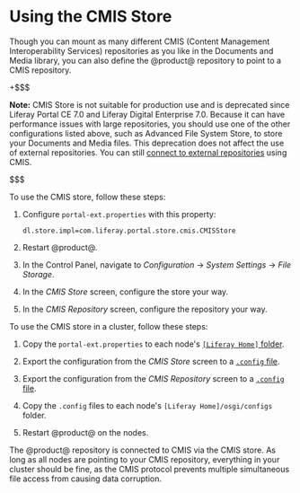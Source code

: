 # Using the CMIS Store [](id=using-the-cmis-store)

Though you can mount as many different CMIS (Content Management Interoperability
Services) repositories as you like in the Documents and Media library, you can
also define the @product@ repository to point to a CMIS repository. 

+$$$

**Note:** CMIS Store is not suitable for production use and is deprecated since 
Liferay Portal CE 7.0 and Liferay Digital Enterprise 7.0. Because it can have
performance issues  with large repositories, you should use one of the other
configurations listed above, such as Advanced File System Store, to store your
Documents and Media files. This deprecation does not affect the use of external
repositories. You can still [connect to external
repositories](/discover/portal/-/knowledge_base/7-1/using-external-repositories)
using CMIS.

$$$

To use the CMIS store, follow these steps:

1.  Configure `portal-ext.properties` with this property: 

        dl.store.impl=com.liferay.portal.store.cmis.CMISStore

2.  Restart @product@.

3.  In the Control Panel, navigate to *Configuration* &rarr;
    *System Settings* &rarr; *File Storage*. 

4.  In the *CMIS Store* screen, configure the store your way. 

5.  In the *CMIS Repository* screen, configure the repository your way. 

To use the CMIS store in a cluster, follow these steps:

1.  Copy the `portal-ext.properties` to each node's
    [`[Liferay Home]` folder](/discover/deployment/-/knowledge_base/7-1/installing-product#liferay-home). 

2.  Export the configuration from the *CMIS Store* screen to a 
    [`.config` file](/discover/portal/-/knowledge_base/7-1/configuration-files). 

3.  Export the configuration from the *CMIS Repository* screen to a 
    [`.config` file](/discover/portal/-/knowledge_base/7-1/configuration-files). 

4.  Copy the `.config` files to each node's `[Liferay Home]/osgi/configs` 
    folder. 

5.  Restart @product@ on the nodes. 

The @product@ repository is connected to CMIS via the CMIS store. As long as all
nodes are pointing to your CMIS repository, everything in your cluster should be
fine, as the CMIS protocol prevents multiple simultaneous file access from
causing data corruption. 
